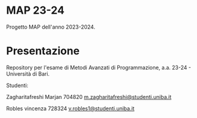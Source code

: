 # MAP 23-24

Progetto MAP dell'anno 2023-2024.

# Presentazione 
Repository per l'esame di Metodi Avanzati di Programmazione, a.a. 23-24 - Università di Bari.

Studenti:

Zagharitafreshi Marjan   704820    m.zagharitafreshi@studenti.uniba.it

Robles vincenza          728324    v.robles1@studenti.uniba.it
